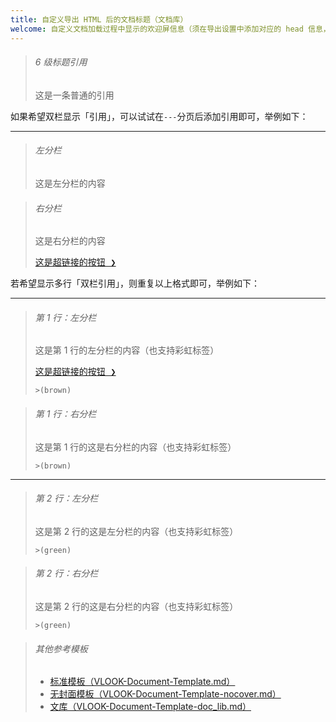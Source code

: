 ```yaml
---
title: 自定义导出 HTML 后的文档标题（文档库）
welcome: 自定义文档加载过程中显示的欢迎屏信息（须在导出设置中添加对应的 head 信息，详见 VLOOK™ 快速参考手册）
---
```




> ###### 6 级标题引用
>
> 这是一条普通的引用



如果希望双栏显示「引用」，可以试试在`---`分页后添加引用即可，举例如下：

---

> ###### 左分栏
>
> 这是左分栏的内容

> ###### 右分栏
>
> 这是右分栏的内容
>
> [<kbd>这是超链接的按钮 ❯</kbd>](https://gitee.com/madmaxchow/VLOOK)



若希望显示多行「双栏引用」，则重复以上格式即可，举例如下：

---

> ###### 第 1 行：左分栏
>
> 这是第 1 行的左分栏的内容（也支持彩虹标签）
>
> [<kbd>这是超链接的按钮 ❯</kbd>](https://gitee.com/madmaxchow/VLOOK)
>
> `>(brown)`

> ###### 第 1 行：右分栏
>
> 这是第 1 行的这是右分栏的内容（也支持彩虹标签）
>
> `>(brown)`

---

> ###### 第 2 行：左分栏
>
> 这是第 2 行的这是左分栏的内容（也支持彩虹标签）
>
> `>(green)`

> ###### 第 2 行：右分栏
>
> 这是第 2 行的这是右分栏的内容（也支持彩虹标签）
>
> `>(green)`



> ###### 其他参考模板
>
> - [标准模板（VLOOK-Document-Template.md）](VLOOK-Document-Template.md?mdx=off)
> - [无封面模板（VLOOK-Document-Template-nocover.md）](VLOOK-Document-Template-nocover.md?mdx=off)
> - [文库（VLOOK-Document-Template-doc_lib.md）](VLOOK-Document-Template-doc_lib.md?mdx=off)
